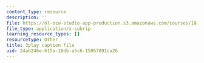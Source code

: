 ```yaml
---
content_type: resource
description: ''
file: https://ol-ocw-studio-app-production.s3.amazonaws.com/courses/18-01sc-single-variable-calculus-fall-2010/24ab246e615a18dba5c615067091ca26_7EKztFcTiUU.srt
file_type: application/x-subrip
learning_resource_types: []
resourcetype: Other
title: 3play caption file
uid: 24ab246e-615a-18db-a5c6-15067091ca26
---
```

